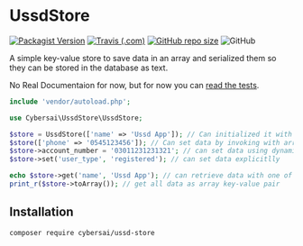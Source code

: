 # UssdStore
[![Packagist Version](https://img.shields.io/packagist/v/cybersai/ussd-store?style=for-the-badge)](https://packagist.org/packages/cybersai/ussd-store)
[![Travis (.com)](https://img.shields.io/travis/cybersai/ussd-store?style=for-the-badge)](https://travis-ci.com/cybersai/ussd-store)
[![GitHub repo size](https://img.shields.io/github/repo-size/cybersai/ussd-store?style=for-the-badge)](https://github.com/CyberSai/ussd-store)
![GitHub](https://img.shields.io/github/license/cybersai/ussd-store?style=for-the-badge)

A simple key-value store to save data in an array and serialized them so they can be stored in the database as text.

No Real Documentaion for now, but for now you can [read the tests](https://github.com/cybersai/ussd-store/blob/master/tests/UssdStoreTest.php).

```php
include 'vendor/autoload.php';

use Cybersai\UssdStore\UssdStore;

$store = UssdStore(['name' => 'Ussd App']); // Can initialized it with options data
$store(['phone' => '0545123456']); // Can set data by invoking with array
$store->account_number = '03011231231321'; // can set data using dynamic properties
$store->set('user_type', 'registered'); // can set data explicitlly

echo $store->get('name', 'Ussd App'); // can retrieve data with one of the few available methods
print_r($store->toArray()); // get all data as array key-value pair

```

## Installation
`composer require cybersai/ussd-store`
